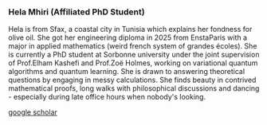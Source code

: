 ### Hela Mhiri (Affiliated PhD Student)

Hela is from Sfax, a coastal city in Tunisia which explains her fondness for olive oil. She got her engineering diploma in 2025 from EnstaParis with a major in applied mathematics (weird french system of grandes écoles). She is currently a PhD student at Sorbonne university under the joint supervision of Prof.Elham Kashefi and Prof.Zoë Holmes, working on variational quantum algorithms and quantum learning. She is drawn to answering theoretical questions by engaging in messy calculations. She finds beauty in contrived mathematical proofs, long walks with philosophical discussions and dancing - especially during late office hours when nobody's looking.

[google scholar](https://scholar.google.com/citations?hl=en&user=R3TfpNoAAAAJ)

